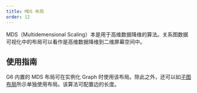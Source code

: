 ```yaml
---
title: MDS 布局
order: 12
---
```


MDS（Multidemensional Scaling）本是用于高维数据降维的算法。关系图数据可视化中的布局可以看作是高维数据降维到二维屏幕空间中。

## 使用指南

G6 内置的 MDS 布局可在实例化 Graph 时使用该布局。除此之外，还可以如[子图布局](/zh/docs/manual/middle/layout/sub-layout)所示单独使用布局。该算法可配置边的长度。
